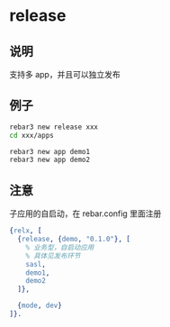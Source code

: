 # release

## 说明

支持多 app，并且可以独立发布

## 例子

```sh
rebar3 new release xxx
cd xxx/apps

rebar3 new app demo1
rebar3 new app demo2
```

## 注意

子应用的自启动，在 rebar.config 里面注册

```erlang
{relx, [
  {release, {demo, "0.1.0"}, [
    % 业务型，自启动应用
    % 具体见发布环节
    sasl,
    demo1,
    demo2
  ]},

  {mode, dev}
]}.
```
